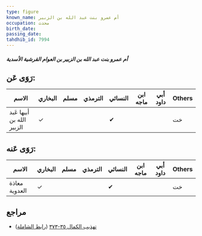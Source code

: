 ```yaml
---
type: figure
known_name: أم عمرو بنت عبد الله بن الزبير
occupation: محدث
birth_date:
passing_date:
tahdhib_id: 7994
---
```

##### أم عمرو بنت عبد الله بن الزبير بن العوام القرشية الأسدية

## رَوَى عَن:
| الاسم                     | البخاري | مسلم | الترمذي | النسائي | ابن ماجه | أبي داود | Others |
| ------------------------- | ------- | ---- | ------- | ------- | -------- | -------- | ------ |
| أبيها عَبد الله بن الزبير | ✓       |      |         | ✔       |          |          | خت     |
## رَوَى عَنه:
| الاسم         | البخاري | مسلم | الترمذي | النسائي | ابن ماجه | أبي داود | Others |
| ------------- | ------- | ---- | ------- | ------- | -------- | -------- | ------ |
| معاذة العدوية | ✓       |      |         | ✔       |          |          | خت     |
## مراجع
- [تهذيب الكمال ٣٥-٣٧٣](obsidian://open?vault=Tahdhib-al-Kamal&file=Figures/٧٩٩٤-أم%20عمرو%20بنت%20عبد%20الله%20بن%20الزبير%20بن%20العوام%20القرشية%20الأسدية) ([رابط الشاملة](https://shamela.ws/book/3722/18972))
